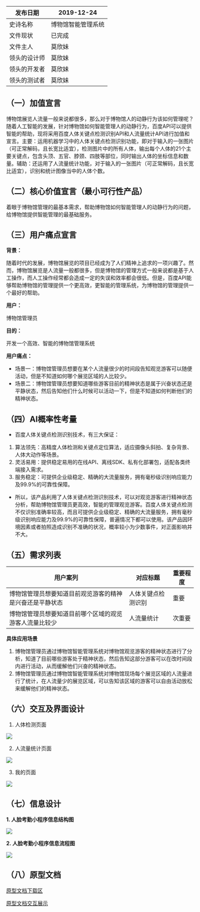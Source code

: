 发布日期    | 2019-12-24 
---------|------
史诗名称     | 博物馆智能管理系统
文件现状     | 已完成 
文件主人     | 莫欣妹 
领头的设计师 | 莫欣妹 
领头的开发者 | 莫欣妹  
领头的测试者 | 莫欣妹 

## （一）加值宣言

博物馆展览人流量一般来说都很多，那么对于博物馆人的动静行为该如何管理呢？随着人工智能的发展，针对博物馆如何智能管理人的动静行为，百度API可以提供智能的帮助，现将采用百度人体关键点检测识别API和人流量统计API进行加值和宣言。主要：运用机器学习中的人体关键点检测识别功能，即对于输入的一张图片（可正常解码，且长宽比适宜），检测图片中的所有人体，输出每个人体的21个主要关键点，包含头顶、五官、脖颈、四肢等部位，同时输出人体的坐标信息和数量。辅助：还运用了人流量统计功能，对于输入的一张图片（可正常解码，且长宽比适宜），识别和统计图像当中的人体个数。

## （二）核心价值宣言（最小可行性产品）

着眼于博物馆管理的最基本需求，帮助博物馆如何智能管理人的动静行为的问题，给博物馆提供智能管理的最基础服务。

## （三）用户痛点宣言

**背景：**

随着时代的发展，博物馆展览的项目已经成为了人们精神上追求的一项兴趣了。然而，博物馆展览是人流量一般都很多，但是博物馆的管理方式一般来说都是基于人工操作，而人工操作经常都会造成一定的失误和效率都会很低。但是，百度API能够帮助博物馆的管理提供一个更高效，更智能的管理系统，为博物馆的管理提供一个最好的帮助。

**用户：**

博物馆管理员

**目的：**

开发一个高效、智能的博物馆管理系统

**用户痛点：**

- 场景一：博物馆管理员想要在某个人流量很少的时间段告知观览游客可以随便活动，但是不知道如何哪个展览区域的人比较少。
- 场景二：博物馆管理员想要知道哪些游客目前的精神状态是属于兴奋状态还是平静状态，然后告知他们什么时候可以活动一下，但是不知道如何判断他们的精神状态。


## （四）AI概率性考量

- 百度人体关键点检测识别技术，有三大保证：

1. 算法领先：高精度人体检测和关键点定位算法，适应摄像头斜拍、复杂背景、人体大动作等场景。
2. 灵活易用：提供稳定易用的在线API、离线SDK、私有化部署包，适配各类终端接入需求。
3. 服务稳定：可提供企业级稳定、精确的大流量服务，拥有毫秒级识别响应能力及99.9%的可靠性保障。

- 所以，该产品利用了人体关键点检测识别技术，可以对观览游客进行精神状态分析，帮助博物馆管理员更高效，智能的管理观览游客。百度人体关键点检测不仅识别准确率较高，而且可提供企业级稳定、精确的大流量服务，拥有毫秒级识别响应能力及99.9%的可靠性保障，普遍情况下都可以使用。该产品因环境因素或者拍照造成识别不准确的状况，概率较小为少数事件，对正面影响并不大。


## （五）需求列表

用户案列 | 对应标题 | 重要程度
----|------|----
博物馆管理员想要知道目前观览游客的精神是兴奋还是平静状态 | 人体关键点检测识别  | 重要
博物馆管理员想要知道目前哪个区域的观览游客人流量比较少 | 人流量统计  | 次重要


**具体应用场景**

1. 博物馆管理员通过博物馆智能管理系统对博物馆观览游客的精神状态进行了分析，知道了目前哪些游客处于精神状态，然后告知这部分游客可以在改时间段内进行活动，从而缓解他们兴奋的精神状态。
2. 博物馆管理员通过博物馆智能管理系统对博物馆现场每个展览区域的人流量进行了统计，在人流量少的展览区域，可以告知该区域的游客可以自由活动放松来缓解他们的精神状态。

## （六）交互及界面设计

1. 人体检测页面


![](https://github.com/NFUNM067/museum/blob/master/pictures/%E4%BA%BA%E4%BD%93%E5%85%B3%E9%94%AE%E7%82%B9%E6%A3%80%E6%B5%8B.png)

2. 人流量统计页面


![](https://github.com/NFUNM067/museum/blob/master/pictures/%E4%BA%BA%E6%B5%81%E9%87%8F%E7%BB%9F%E8%AE%A1.png)



3. 我的页面


![](https://github.com/NFUNM067/museum/blob/master/pictures/%E6%88%91%E7%9A%84.png)



## （七）信息设计 


**1. 人脸考勤小程序信息结构图**


![](https://github.com/NFUNM067/API_ML_AI/blob/master/%E7%BB%93%E6%9E%84%E5%9B%BE.png)



**2. 人脸考勤小程序信息流程图**



![](https://github.com/NFUNM067/API_ML_AI/blob/master/%E4%BA%BA%E8%84%B8%E8%80%83%E5%8B%A4%E5%B0%8F%E7%A8%8B%E5%BA%8F%E6%B5%81%E7%A8%8B%E5%9B%BE.png)






##  （八）原型文档 

[原型文档下载区](https://gitee.com/nfunm067/museum_prototype)

[原型文档交互展示](http://nfunm067.gitee.io/museum_prototype)


